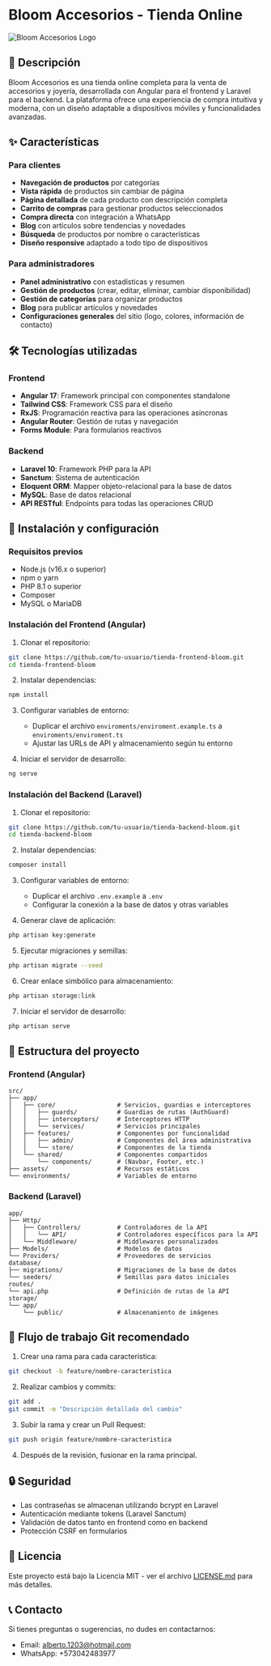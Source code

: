 # Bloom Accesorios - Tienda Online

![Bloom Accesorios Logo](https://store.invite-art.com/storage/settings/REzRM0ya9yQl7goLaj0vucfRBUeyFRRe9Kq5d3W0.png)

## 📝 Descripción

Bloom Accesorios es una tienda online completa para la venta de accesorios y joyería, desarrollada con Angular para el frontend y Laravel para el backend. La plataforma ofrece una experiencia de compra intuitiva y moderna, con un diseño adaptable a dispositivos móviles y funcionalidades avanzadas.

## ✨ Características

### Para clientes
- **Navegación de productos** por categorías
- **Vista rápida** de productos sin cambiar de página
- **Página detallada** de cada producto con descripción completa
- **Carrito de compras** para gestionar productos seleccionados
- **Compra directa** con integración a WhatsApp
- **Blog** con artículos sobre tendencias y novedades
- **Búsqueda** de productos por nombre o características
- **Diseño responsive** adaptado a todo tipo de dispositivos

### Para administradores
- **Panel administrativo** con estadísticas y resumen
- **Gestión de productos** (crear, editar, eliminar, cambiar disponibilidad)
- **Gestión de categorías** para organizar productos
- **Blog** para publicar artículos y novedades
- **Configuraciones generales** del sitio (logo, colores, información de contacto)

## 🛠️ Tecnologías utilizadas

### Frontend
- **Angular 17**: Framework principal con componentes standalone
- **Tailwind CSS**: Framework CSS para el diseño
- **RxJS**: Programación reactiva para las operaciones asíncronas
- **Angular Router**: Gestión de rutas y navegación
- **Forms Module**: Para formularios reactivos

### Backend
- **Laravel 10**: Framework PHP para la API
- **Sanctum**: Sistema de autenticación
- **Eloquent ORM**: Mapper objeto-relacional para la base de datos
- **MySQL**: Base de datos relacional
- **API RESTful**: Endpoints para todas las operaciones CRUD

## 🚀 Instalación y configuración

### Requisitos previos
- Node.js (v16.x o superior)
- npm o yarn
- PHP 8.1 o superior
- Composer
- MySQL o MariaDB

### Instalación del Frontend (Angular)

1. Clonar el repositorio:
```bash
git clone https://github.com/tu-usuario/tienda-frontend-bloom.git
cd tienda-frontend-bloom
```

2. Instalar dependencias:
```bash
npm install
```

3. Configurar variables de entorno:
   - Duplicar el archivo `enviroments/enviroment.example.ts` a `enviroments/enviroment.ts`
   - Ajustar las URLs de API y almacenamiento según tu entorno

4. Iniciar el servidor de desarrollo:
```bash
ng serve
```

### Instalación del Backend (Laravel)

1. Clonar el repositorio:
```bash
git clone https://github.com/tu-usuario/tienda-backend-bloom.git
cd tienda-backend-bloom
```

2. Instalar dependencias:
```bash
composer install
```

3. Configurar variables de entorno:
   - Duplicar el archivo `.env.example` a `.env`
   - Configurar la conexión a la base de datos y otras variables

4. Generar clave de aplicación:
```bash
php artisan key:generate
```

5. Ejecutar migraciones y semillas:
```bash
php artisan migrate --seed
```

6. Crear enlace simbólico para almacenamiento:
```bash
php artisan storage:link
```

7. Iniciar el servidor de desarrollo:
```bash
php artisan serve
```

## 📂 Estructura del proyecto

### Frontend (Angular)

```
src/
├── app/
│   ├── core/                 # Servicios, guardias e interceptores
│   │   ├── guards/           # Guardias de rutas (AuthGuard)
│   │   ├── interceptors/     # Interceptores HTTP
│   │   └── services/         # Servicios principales
│   ├── features/             # Componentes por funcionalidad
│   │   ├── admin/            # Componentes del área administrativa
│   │   └── store/            # Componentes de la tienda
│   └── shared/               # Componentes compartidos
│       └── components/       # (Navbar, Footer, etc.)
├── assets/                   # Recursos estáticos
└── environments/             # Variables de entorno
```

### Backend (Laravel)

```
app/
├── Http/
│   ├── Controllers/          # Controladores de la API
│   │   └── API/              # Controladores específicos para la API
│   └── Middleware/           # Middlewares personalizados
├── Models/                   # Modelos de datos
└── Providers/                # Proveedores de servicios
database/
├── migrations/               # Migraciones de la base de datos
└── seeders/                  # Semillas para datos iniciales
routes/
└── api.php                   # Definición de rutas de la API
storage/
└── app/
    └── public/               # Almacenamiento de imágenes
```

## 🔄 Flujo de trabajo Git recomendado

1. Crear una rama para cada característica:
```bash
git checkout -b feature/nombre-caracteristica
```

2. Realizar cambios y commits:
```bash
git add .
git commit -m "Descripción detallada del cambio"
```

3. Subir la rama y crear un Pull Request:
```bash
git push origin feature/nombre-caracteristica
```

4. Después de la revisión, fusionar en la rama principal.

## 🔒 Seguridad

- Las contraseñas se almacenan utilizando bcrypt en Laravel
- Autenticación mediante tokens (Laravel Sanctum)
- Validación de datos tanto en frontend como en backend
- Protección CSRF en formularios


## 📄 Licencia

Este proyecto está bajo la Licencia MIT - ver el archivo [LICENSE.md](LICENSE.md) para más detalles.

## 📞 Contacto

Si tienes preguntas o sugerencias, no dudes en contactarnos:
- Email: alberto.1203@hotmail.com
- WhatsApp: +573042483977
